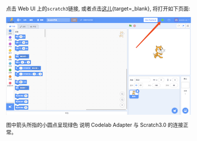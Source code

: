 点击 Web UI 上的`scratch3`链接, 或者点击[这儿](http://scratch-beta.codelab.club){target=_blank}, 将打开如下页面:

![](/img/v2/codelab-scratch3.png)

图中箭头所指的小圆点呈现绿色 说明 Codelab Adapter 与 Scratch3.0 的连接正常。
